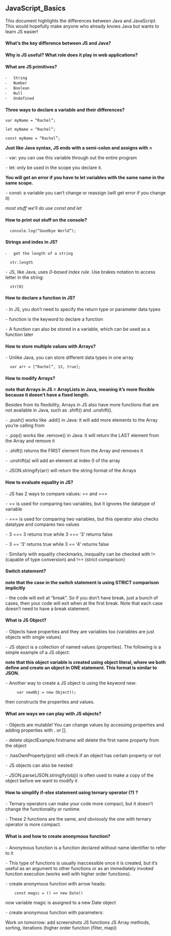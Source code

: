 ## JavaScript_Basics

This document highlights the differences between Java and JavaScript. This would hopefully make anyone who already knows Java but wants to learn JS easier! 

#### What’s the key difference between JS and Java?


#### Why is JS useful? What role does it play in web applications?

#### What are JS primitives?
	⁃	String 
	⁃	Number 
	⁃	Boolean
	⁃	Null
	⁃	Undefined 

#### Three ways to declare a variable and their differences? 
	
    var myName = “Rachel”; 
  	
    let myName = “Rachel”;
  
    const myName = “Rachel”;
  
  **Just like Java syntax, JS ends with a semi-colon and assigns with =**
  
⁃	var: you can use this variable through out the entire program 
	
⁃	let: only be used in the scope you declare it. 
  
  **You will get an error if you have to let variables with the same name in the same scope.**
 
⁃	const: a variable you can’t change or reassign (will get error if you change it)
  
  *most stuff we’ll do use const and let*

#### How to print out stuff on the console?
      
      console.log(“Goodbye World”);

#### Strings and index in JS?
	⁃	get the length of a string
        
      str.length
     
  ⁃	JS, like Java, uses *0-based index rule*. Use brakes notation to access letter in the string: 
  
      str[0]

#### How to declare a function in JS?

⁃	In JS, you don’t need to specify the return type or parameter data types

⁃	function is the keyword to declare a function 

⁃	A function can also be stored in a variable, which can be used as a function later


#### How to store multiple values with Arrays?

⁃	Unlike Java, you can store different data types in one array
  		    
      var arr = [“Rachel”, 13, true]; 

#### How to modify Arrays? 

**note that Arrays in JS = ArrayLists in Java, meaning it’s more flexible because it doesn’t have a fixed length.** 

Besides from its flexibility, Arrays in JS also have more functions that are not available in Java, such as .shift() and .unshift(). 

⁃	.push() works like .add() in Java: it will add more elements to the Array you’re calling from

⁃	.pop() works like .remove() in Java: it will return the LAST element from the Array and remove it 

⁃	.shift() returns the FIRST element from the Array and removes it 

⁃	.unshift(a) will add an element at index 0 of the array

⁃	JSON.stringify(arr) will return the string format of the Arrays 


#### How to evaluate equality in JS?

⁃	JS has 2 ways to compare values: == and ===

⁃	== is used for comparing two variables, but it ignores the datatype of variable

⁃	=== is used for comparing two variables, but this operator also checks datatype and compares two values

⁃	3 === 3 returns true while 3 === ‘3’ returns false 

⁃	3 == ‘3’ returns true while 3 == ‘4’ returns false

⁃	Similarly with equality checkmarks, inequality can be checked with != (capable of type conversion) and !== (strict comparison)

#### Switch statement?
**note that the case in the switch statement is using STRICT comparison implicitly**

⁃	the code will exit at “break”. So if you don’t have break, just a bunch of cases, then your code will exit when at the first break. Note that each case doesn’t need to have a break statement.  

#### What is JS Object?

⁃	Objects have properties and they are variables too (variables are just objects with single values)

⁃	JS object is a collection of named values (properties). The following is a simple example of a JS object: 

**note that this object variable is created using object literal, where we both define and create an object in ONE statement. This format is similar to JSON.** 

⁃	Another way to create a JS object is using the keyword new: 
	       
         var newObj = new Object();
	
then constructs the properties and values.

#### What are ways we can play with JS objects?
⁃	Objects are mutable! You can change values by accessing properties and adding properties with . or []. 

⁃	delete objectExample.firstname will delete the first name property from the object

⁃	.hasOwnProperty(pro) will check if an object has certain property or not

⁃	JS objects can also be nested:

⁃	JSON.parse(JSON.stringify(obj)) is often used to make a copy of the object before we want to modify it

#### How to simplify if-else statement using ternary operator (?) ?

⁃	Ternary operators can make your code more compact, but it doesn’t change the functionality or runtime.

⁃	These 2 functions are the same, and obviously the one with ternary operator is more compact. 


#### What is and how to create anonymous function?
⁃	Anonymous function is a function declared without name identifier to refer to it

⁃	This type of functions is usually inaccessible once it is created, but it’s useful as an argument to other functions or as an immediately invoked function execution (works well with higher order functions).

⁃	create anonymous function with arrow heads:
        
        const magic = () => new Date() 
        
  now variable magic is assigned to a new Date object
 
  ⁃	 create anonymous function with parameters: 


Work on tomorrow: 
add screenshots
JS functions
JS Array methods, sorting, iterations (higher order function (filter, map))






